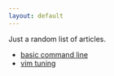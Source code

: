 ```yaml
---
layout: default
---
```


Just a random list of articles.

* [basic command line](https://github.com/jlevy/the-art-of-command-line)
* [vim tuning](http://sheerun.net/2014/03/21/how-to-boost-your-vim-productivity/)
